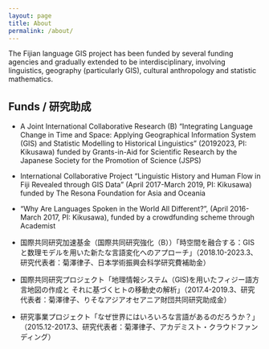 ```yaml
---
layout: page
title: About
permalink: /about/
---
```


The Fijian language GIS project has been funded by several funding agencies and gradually extended to be interdisciplinary, involving linguistics, geography (particularly GIS), cultural anthropology and statistic mathematics.

## Funds / 研究助成

- A Joint International Collaborative Research (B) “Integrating Language Change in Time and Space: Applying Geographical Information System (GIS) and Statistic Modelling to Historical Linguistics” (20192023, PI: Kikusawa) funded by Grants-in-Aid for Scientific Research by the Japanese Society for the Promotion of Science (JSPS)
- International Collaborative Project “Linguistic History and Human Flow in Fiji Revealed through GIS Data” (April 2017-March 2019, PI: Kikusawa) funded by The Resona Foundation for Asia and Oceania
- “Why Are Languages Spoken in the World All Different?”, (April 2016-March 2017, PI: Kikusawa), funded by a crowdfunding scheme through Academist

- 国際共同研究加速基金（国際共同研究強化（B））「時空間を融合する：GISと数理モデルを用いた新たな言語変化へのアプローチ」（2018.10-2023.3、研究代表者：菊澤律子、日本学術振興会科学研究費補助金）
- 国際共同研究プロジェクト「地理情報システム（GIS)を用いたフィジー語方言地図の作成と それに基づくヒトの移動史の解析」（2017.4-2019.3、研究代表者：菊澤律子、りそなアジアオセアニア財団共同研究助成金）
- 研究事業プロジェクト「なぜ世界にはいろいろな言語があるのだろうか？」（2015.12-2017.3、研究代表者：菊澤律子、アカデミスト・クラウドファンディング）
